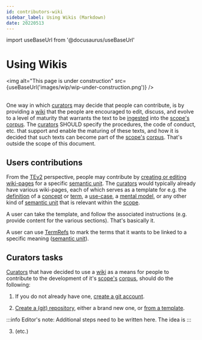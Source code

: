 ```yaml
---
id: contributors-wiki
sidebar_label: Using Wikis (Markdown)
date: 20220513
---
```


import useBaseUrl from '@docusaurus/useBaseUrl'

# Using Wikis

<img
  alt="This page is under construction"
  src={useBaseUrl('images/wip/wip-under-construction.png')}
/><br/><br/>

One way in which [curators](@) may decide that people can contribute, is by providing a [wiki](https://en.wikipedia.org/wiki/Wiki) that the people are encouraged to edit, discuss, and evolve to a level of maturity that warrants the text to be [ingested](@) into the [scope's](@) [corpus](@). The [curators](@) SHOULD specify the procedures, the code of conduct, etc. that support and enable the maturing of these texts, and how it is decided that such texts can become part of the [scope's](@) [corpus](@). That's outside the scope of this document.

## Users contributions

From the [TEv2](@) perspective, people may contribute by [creating or editing wiki-pages](https://docs.github.com/en/communities/documenting-your-project-with-wikis/adding-or-editing-wiki-pages) for a specific [semantic unit](@). The [curators](@) would typically already have various wiki-pages, each of which serves as a template for e.g. the [definition](@) of a [concept](@) or [term](@), a [use-case](@), a [mental model](@), or any other kind of [semantic unit](@) that is relevant within the [scope](@).

A user can take the template, and follow the associated instructions (e.g. provide content for the various sections). That's basically it.

A user can use [TermRefs](@) to mark the terms that it wants to be linked to a specific meaning ([semantic unit](@)).

## Curators tasks

[Curators](@) that have decided to use a [wiki](https://en.wikipedia.org/wiki/Wiki) as a means for people to contribute to the development of it's [scope's](@) [corpus](@), should do the following:

1. If you do not already have one, [create a git account](https://docs.github.com/en/get-started/signing-up-for-github/signing-up-for-a-new-github-account).

2. [Create a (git) repository](https://docs.github.com/en/get-started/quickstart/create-a-repo), either a brand new one, or [from a template](https://docs.github.com/en/repositories/creating-and-managing-repositories/creating-a-repository-from-a-template).

:::info Editor's note:
Additional steps need to be written here.
The idea is
:::

3. (etc.)